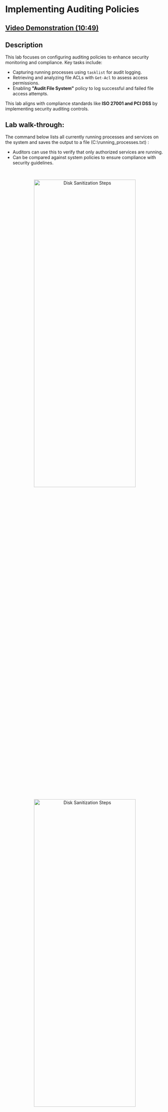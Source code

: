 <h1>Implementing Auditing Policies</h1>

 ## [Video Demonstration (10:49)](https://drive.google.com/file/d/1rgUDLMHP2087eCGgObMZ72l-cCYP92A1/view?usp=sharing)

<h2>Description</h2>

This lab focuses on configuring auditing policies to enhance security monitoring and compliance. Key tasks include:<br/>

- Capturing running processes using `tasklist` for audit logging.
- Retrieving and analyzing file ACLs with `Get-Acl` to assess access permissions.
- Enabling **"Audit File System"** policy to log successful and failed file access attempts.

This lab aligns with compliance standards like **ISO 27001 and PCI DSS** by implementing security auditing controls.


<h2>Lab walk-through:</h2>

<p align="left">The command below lists all currently running processes and services on the system and saves the output to a file (C:\running_processes.txt) :<br/>

- Auditors can use this to verify that only authorized services are running.
- Can be compared against system policies to ensure compliance with security guidelines.
<br/>
<p align="center"><img src="https://i.imgur.com/yf19aHQ.png" height="50%" width="80%" alt="Disk Sanitization Steps"/>
<br />
<p align="center"><img src="https://i.imgur.com/FN6uQf3.png" height="50%" width="80%" alt="Disk Sanitization Steps"/>
<p align="left">The command below retrieves the Access Control List (ACL) permissions for the file Info_Sec.txt located in C:\ConfidentialData and saves it to C:\Info_SecPermissions.txt .
<br/>
<p align="center"><img src="https://i.imgur.com/Ind1G1s.png" height="70%" width="100%" alt="Disk Sanitization Steps"/>
<br/>
<p align="left">By opening the file we can observe  :<br/>

- Admin_Support has ReadAndExecute, meaning they can view but not modify the file.
- Administrators and SYSTEM have FullControl, which is normal.

<br/>
<p align="center"><img src="https://i.imgur.com/TzPKxoa.png" height="70%" width="100%" alt="Disk Sanitization Steps"/>

<p align="center">Next I will configure an audit policy in GPO (Group Policy Object).
<br/>
<p align="center"><img src="https://i.imgur.com/v1V8Lhi.png" height="70%" width="100%" alt="Disk Sanitization Steps"/>
<br/>
<p align="center">Enabling "Audit File System" policy to log successful and failed file access attempts.
<br/>
<p align="center"><img src="https://i.imgur.com/xZpMXeM.png" height="70%" width="100%" alt="Disk Sanitization Steps"/>
<br/>
<p align="center">Applying the policies:
<br/>
<p align="center"><img src="https://i.imgur.com/in6iWTK.png" height="50%" width="80%" alt="Disk Sanitization Steps"/>
<br/>
 
